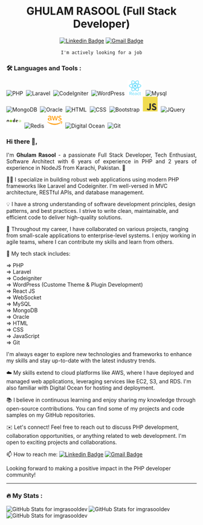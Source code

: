 <div id="header" align="center">
    
  <div id="badges">
    <h1><b>GHULAM RASOOL (Full Stack Developer)</b></h1>
    
[![Linkedin Badge](https://img.shields.io/badge/-imgrasooldev-blue?style=flat&logo=Linkedin&logoColor=white)](https://www.linkedin.com/in/ghulam-rasool-full-stack-php-developer/) 
[![Gmail Badge](https://img.shields.io/badge/-imgrasool-white?style=flat&logo=Gmail&logoColor=red)](https://mail.google.com/mail/?view=cm&fs=1&tf=1&to=imgrasool@gmail.com)
</div>
</div>

<div align="center">

    I'm actively looking for a job

</div>

### :hammer_and_wrench: Languages and Tools :
<div>
  <img src="https://cdn.jsdelivr.net/gh/devicons/devicon/icons/php/php-original.svg" title="PHP" alt="PHP" width="40" height="40"/>&nbsp;
  <img src="https://cdn.jsdelivr.net/gh/devicons/devicon/icons/laravel/laravel-plain.svg" title="Laravel" alt="Laravel" width="40" height="40"/>&nbsp;
  <img src="https://cdn.jsdelivr.net/gh/devicons/devicon/icons/codeigniter/codeigniter-plain.svg" title="CodeIgniter" alt="CodeIgniter" width="40" height="40"/>&nbsp;
  <img src="https://cdn.jsdelivr.net/gh/devicons/devicon/icons/wordpress/wordpress-plain-wordmark.svg" title="WordPress" alt="WordPress" width="40" height="40"/>&nbsp;
  <img src="https://github.com/devicons/devicon/blob/master/icons/react/react-original-wordmark.svg" title="React" alt="React" width="40" height="40"/>&nbsp;
  <img src="https://cdn.jsdelivr.net/gh/devicons/devicon/icons/mysql/mysql-original-wordmark.svg" title="Mysql" alt="Mysql" width="40" height="40"/>&nbsp;
  <img src="https://cdn.jsdelivr.net/gh/devicons/devicon/icons/mongodb/mongodb-plain.svg" title="MongoDB" alt="MongoDB" width="40" height="40"/>&nbsp;
  <img src="https://cdn.jsdelivr.net/gh/devicons/devicon/icons/oracle/oracle-original.svg" title="Oracle" alt="Oracle" width="40" height="40"/>&nbsp;
  <img src="https://cdn.jsdelivr.net/gh/devicons/devicon/icons/html5/html5-original.svg" title="HTML5" alt="HTML" width="40" height="40"/>&nbsp;
  <img src="https://cdn.jsdelivr.net/gh/devicons/devicon/icons/css3/css3-original.svg" title="CSS3" alt="CSS" width="40" height="40"/>&nbsp;
  <img src="https://cdn.jsdelivr.net/gh/devicons/devicon/icons/bootstrap/bootstrap-original.svg" title="Bootstrap" alt="Bootstrap" width="40" height="40"/>&nbsp;
  <img src="https://github.com/devicons/devicon/blob/master/icons/javascript/javascript-original.svg" title="JavaScript" alt="JavaScript" width="40" height="40"/>&nbsp;
  <img src="https://cdn.jsdelivr.net/gh/devicons/devicon/icons/jquery/jquery-original.svg" title="JQuery" alt="JQuery" width="40" height="40"/>&nbsp;
  <img src="https://github.com/devicons/devicon/blob/master/icons/nodejs/nodejs-original-wordmark.svg" title="NodeJS" alt="NodeJS" width="40" height="40"/>&nbsp;
  <img src="https://cdn.jsdelivr.net/gh/devicons/devicon/icons/redis/redis-original.svg" title="Redis" alt="Redis" width="40" height="40"/>&nbsp;
  <img src="https://github.com/devicons/devicon/blob/master/icons/amazonwebservices/amazonwebservices-plain-wordmark.svg" title="AWS" alt="AWS" width="40" height="40"/>&nbsp; 
  <img src="https://cdn.jsdelivr.net/gh/devicons/devicon/icons/digitalocean/digitalocean-original.svg" title="Digital Ocean" alt="Digital Ocean" width="40" height="40"/>&nbsp;
  <img src="https://cdn.jsdelivr.net/gh/devicons/devicon/icons/git/git-original-wordmark.svg" title="Git" alt="Git" width="40" height="40"/>&nbsp;
</div>

### Hi there 👋,
<p align="justify">
  I'm <b>Ghulam Rasool</b> - a passionate Full Stack Developer, Tech Enthusiast, Software Architect with 6 years of experience in PHP and 2 years of experience in NodeJS from Karachi, Pakistan. 🚀
  
  👨‍💻 I specialize in building robust web applications using modern PHP frameworks like Laravel and Codeigniter. I'm well-versed in MVC architecture, RESTful APIs, and database management.

💡 I have a strong understanding of software development principles, design patterns, and best practices. I strive to write clean, maintainable, and efficient code to deliver high-quality solutions.

🌟 Throughout my career, I have collaborated on various projects, ranging from small-scale applications to enterprise-level systems. I enjoy working in agile teams, where I can contribute my skills and learn from others.

🔧 My tech stack includes:
  
  => PHP <br>
  => Laravel<br>
  => Codeigniter<br>
  => WordPress (Custome Theme & Plugin Development)<br>
  => React JS<br>
  => WebSocket<br>
  => MySQL<br>
  => MongoDB<br>
  => Oracle<br>
  => HTML<br>
  => CSS<br>
  => JavaScript<br>
  => Git 
  
  I'm always eager to explore new technologies and frameworks to enhance my skills and stay up-to-date with the latest industry trends.

☁️ My skills extend to cloud platforms like AWS, where I have deployed and managed web applications, leveraging services like EC2, S3, and RDS. I'm also familiar with Digital Ocean for hosting and deployment.

📚 I believe in continuous learning and enjoy sharing my knowledge through open-source contributions. You can find some of my projects and code samples on my GitHub repositories.

✉️ Let's connect! Feel free to reach out to discuss PHP development, collaboration opportunities, or anything related to web development. I'm open to exciting projects and collaborations.

 :mailbox: How to reach me: 
  [![Linkedin Badge](https://img.shields.io/badge/-imgrasooldev-blue?style=flat&logo=Linkedin&logoColor=white)](https://www.linkedin.com/in/ghulam-rasool-full-stack-php-developer/) 
[![Gmail Badge](https://img.shields.io/badge/-imgrasool-white?style=flat&logo=Gmail&logoColor=red)](https://mail.google.com/mail/?view=cm&fs=1&tf=1&to=imgrasool@gmail.com)
  
Looking forward to making a positive impact in the PHP developer community!
  <br/>
</p>

---

### :fire: My Stats :

<img src="https://github-readme-stats.vercel.app/api?username=imgrasooldev&theme=codeSTACKr&show_icons=true" alt="GitHub Stats for imgrasooldev" width="700">

<img src="http://github-readme-streak-stats.herokuapp.com?user=imgrasooldev&theme=neon-palenight&hide_border=true&border=DD1515)](https://git.io/streak-stats" alt="GitHub Stats for imgrasooldev" width="700">


<img src="https://github-readme-stats.vercel.app/api/top-langs/?username=imgrasooldev&layout=compact&theme=codeSTACKr" alt="GitHub Stats for imgrasooldev" width="700" height="200">
